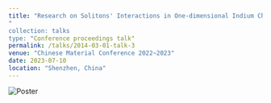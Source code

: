 ```yaml
---
title: "Research on Solitons' Interactions in One-dimensional Indium Chains on Si(111) Surfaces"
"
collection: talks
type: "Conference proceedings talk"
permalink: /talks/2014-03-01-talk-3
venue: "Chinese Material Conference 2022~2023"
date: 2023-07-10
location: "Shenzhen, China"
---
```


![Poster](https://Steven-Yorn.github.io/files/soposter.png)

